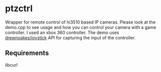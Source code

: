 # ptzctrl
Wrapper for remote control of hi3510 based IP cameras. Please look at the demo.cpp to see usage and how you can control your camera with a game controller. I used an xbox 360 controller. The demo uses [drewnoakes/joystick](https://github.com/drewnoakes/joystick) API for capturing the input of the controller.

## Requirements

libcurl
